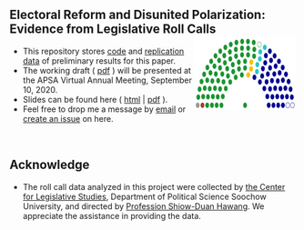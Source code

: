 
## Electoral Reform and Disunited Polarization: <br> Evidence from Legislative Roll Calls <img src="slides/images/LY_logo.svg" width="180" height= "130" align="right" /> <br />  

- This repository stores [code]() and [replication data](https://raw.githack.com/davidycliao/erdp/master/data/out.estimates_binIRT.csv) of preliminary results for this paper. 
- The working draft ( [pdf](https://raw.githack.com/davidycliao/erdp/master/paper/David-YCLIAO-POPE-Feb-24.pdf) ) will be presented at the APSA Virtual Annual Meeting, September 10, 2020. 
- Slides can be found here ( [html](https://raw.githack.com/davidycliao/erdp/master/slides/slides.html) | [pdf](https://raw.githack.com/davidycliao/erdp/master/slides/slides.pdf) ).
- Feel free to drop me a message by [email](https://github.com/davidycliao) or [create an issue](https://github.com/davidycliao/erdp/issues) on here. 

<br />




## Acknowledge 

- The roll call data analyzed in this project were collected by [the Center for Legislative Studies](http://cls.idc.scu.edu.tw/), Department of Political Science Soochow University, and directed by [Profession Shiow-Duan Hawang](https://ahrccfc.weebly.com/shiow-duan-hawang.html). We appreciate the assistance in providing the data. 


